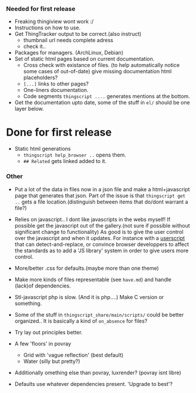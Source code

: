 
### Needed for first release

* Freaking thingiview wont work :/
* Instructions on how to use.
* Get ThingTracker output to be correct.(also instruct)
  + thumbnail url needs complete adress
  + check it..
* Packages for managers. (ArchLinux, Debian)
* Set of static html pages based on current documentation.
  + Cross check with existance of files.
    (to help automatically notice some cases of out-of-date)
    give missing documentation html placeholders?
  + `[...]` links to other pages? 
  + One-liners documentation.
  + Code segments `thingscript ....` generates mentions at the bottom.
* Get the documentation upto date, some of the stuff in `el/` should be 
  one layer below.

# Done for first release
* Static html generations
  + `thingscript help_browser ..` opens them.
  + `## Related` gets linked added to it.

### Other

* Put a lot of the data in files now in a json file and make a 
  html+javascript page that generates that json. Part of the issue is that
  `thingscript get ..` gets a file location.(distinguish between items that do/dont
      warrant a file?)

* Relies on javascript.. I dont like javascripts in the webs myself! If possible
  get the javascript out of the gallery.(not sure if possible without significant 
  change to functionality) As good is to 
  give the user control over the javascript and when it updates. For instance
  with a [userscript](http://userscript.org/) that can detect-and-replace, or
  convince browser developpers to affect the standards as to add a 'JS library'
  system in order to give users more control.

* More/better .css for defaults.(maybe more than one theme)

* Make more kinds of files representable (see `have.md`) and handle
  (lack)of dependencies.

* Stl-javascript php is slow. (And it is php....) Make C version or something.

* Some of the stuff in `thingscript_share/main/scripts/` could be better organized..
  It is basically a kind of `on_absence` for files?

* Try lay out principles better.

* A few 'floors' in povray
  + Grid with 'vague reflection' (best default)
  + Water (silly but pretty?)

* Additionally omething else than povray, luxrender? (povray isnt libre)

* Defaults use whatever dependencies present. 'Upgrade to best'?

